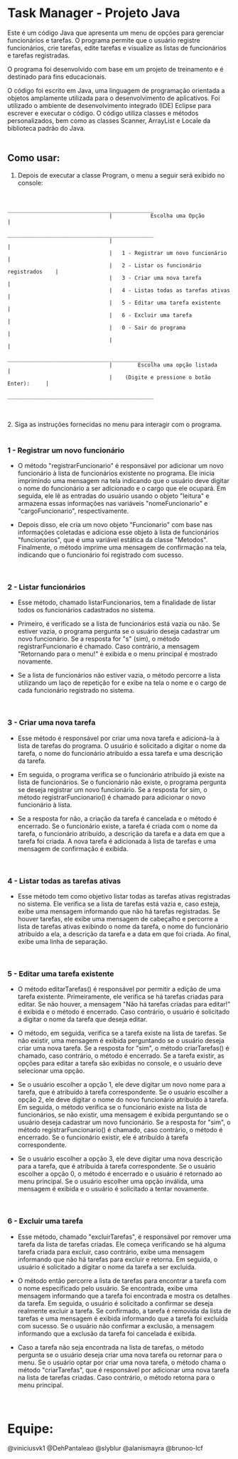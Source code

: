 <h1><b>Task Manager - Projeto Java</b></h1>

Este é um código Java que apresenta um menu de opções para gerenciar funcionários e tarefas. O programa permite que o usuário registre funcionários, crie tarefas, edite tarefas e visualize as listas de funcionários e tarefas registradas.

O programa foi desenvolvido com base em um projeto de treinamento e é destinado para fins educacionais.

O código foi escrito em Java, uma linguagem de programação orientada a objetos amplamente utilizada para o desenvolvimento de aplicativos. Foi utilizado o ambiente de desenvolvimento integrado (IDE) Eclipse para escrever e executar o código. O código utiliza classes e métodos personalizados, bem como as classes Scanner, ArrayList e Locale da biblioteca padrão do Java.<br><br>

<h2> Como usar: </h2>

1. Depois de executar a classe Program, o menu a seguir será exibido no console:<br><br>

~~~
                                ______________________________________________
                                |			 Escolha uma Opção			     |
                                ______________________________________________
                                |											 |
                                |	1 - Registrar um novo funcionário	     |
                                |	2 - Listar os funcionário registrados	 |
                                |	3 - Criar uma nova tarefa				 |
                                |	4 - Listas todas as tarefas ativas		 |
                                |	5 - Editar uma tarefa existente			 |
                                |	6 - Excluir uma tarefa					 |
                                |	0 - Sair do programa					 |
                                |											 |
                                ______________________________________________
                                |        Escolha uma opção listada           |
                                |    (Digite e pressione o botão Enter):     |
                                ______________________________________________
~~~

<br><br>2. Siga as instruções fornecidas no menu para interagir com o programa.<br><br>

<h3><b>1 - Registrar um novo funcionário</b></h3>

* O método "registrarFuncionario" é responsável por adicionar um novo funcionário à lista de funcionários existente no programa. Ele inicia imprimindo uma mensagem na tela indicando que o usuário deve digitar o nome do funcionário a ser adicionado e o cargo que ele ocupará. Em seguida, ele lê as entradas do usuário usando o objeto "leitura" e armazena essas informações nas variáveis "nomeFuncionario" e "cargoFuncionario", respectivamente.

* Depois disso, ele cria um novo objeto "Funcionario" com base nas informações coletadas e adiciona esse objeto à lista de funcionários "funcionarios", que é uma variável estática da classe "Metodos". Finalmente, o método imprime uma mensagem de confirmação na tela, indicando que o funcionário foi registrado com sucesso.

<br><h3><b>2 - Listar funcionários</b></h3>
* Esse método, chamado listarFuncionarios, tem a finalidade de listar todos os funcionários cadastrados no sistema.

* Primeiro, é verificado se a lista de funcionários está vazia ou não. Se estiver vazia, o programa pergunta se o usuário deseja cadastrar um novo funcionário. Se a resposta for "s" (sim), o método registrarFuncionario é chamado. Caso contrário, a mensagem "Retornando para o menu!" é exibida e o menu principal é mostrado novamente.

* Se a lista de funcionários não estiver vazia, o método percorre a lista utilizando um laço de repetição for e exibe na tela o nome e o cargo de cada funcionário registrado no sistema.

<br><h3><b>3 - Criar uma nova tarefa</b></h3>

* Esse método é responsável por criar uma nova tarefa e adicioná-la à lista de tarefas do programa. O usuário é solicitado a digitar o nome da tarefa, o nome do funcionário atribuído a essa tarefa e uma descrição da tarefa. 

* Em seguida, o programa verifica se o funcionário atribuído já existe na lista de funcionários. Se o funcionário não existe, o programa pergunta se deseja registrar um novo funcionário. Se a resposta for sim, o método registrarFuncionario() é chamado para adicionar o novo funcionário à lista. 

* Se a resposta for não, a criação da tarefa é cancelada e o método é encerrado. Se o funcionário existe, a tarefa é criada com o nome da tarefa, o funcionário atribuído, a descrição da tarefa e a data em que a tarefa foi criada. A nova tarefa é adicionada à lista de tarefas e uma mensagem de confirmação é exibida.

<br><h3><b>4 - Listar todas as tarefas ativas</b></h3>

* Esse método tem como objetivo listar todas as tarefas ativas registradas no sistema. Ele verifica se a lista de tarefas está vazia e, caso esteja, exibe uma mensagem informando que não há tarefas registradas. Se houver tarefas, ele exibe uma mensagem de cabeçalho e percorre a lista de tarefas ativas exibindo o nome da tarefa, o nome do funcionário atribuído a ela, a descrição da tarefa e a data em que foi criada. Ao final, exibe uma linha de separação.

<br><h3><b>5 - Editar uma tarefa existente</b></h3>

* O método editarTarefas() é responsável por permitir a edição de uma tarefa existente. Primeiramente, ele verifica se há tarefas criadas para editar. Se não houver, a mensagem "Não há tarefas criadas para editar!" é exibida e o método é encerrado. Caso contrário, o usuário é solicitado a digitar o nome da tarefa que deseja editar.

* O método, em seguida, verifica se a tarefa existe na lista de tarefas. Se não existir, uma mensagem é exibida perguntando se o usuário deseja criar uma nova tarefa. Se a resposta for "sim", o método criarTarefas() é chamado, caso contrário, o método é encerrado. Se a tarefa existir, as opções para editar a tarefa são exibidas no console, e o usuário deve selecionar uma opção.

* Se o usuário escolher a opção 1, ele deve digitar um novo nome para a tarefa, que é atribuído à tarefa correspondente. Se o usuário escolher a opção 2, ele deve digitar o nome do novo funcionário atribuído à tarefa. Em seguida, o método verifica se o funcionário existe na lista de funcionários, se não existir, uma mensagem é exibida perguntando se o usuário deseja cadastrar um novo funcionário. Se a resposta for "sim", o método registrarFuncionario() é chamado, caso contrário, o método é encerrado. Se o funcionário existir, ele é atribuído à tarefa correspondente.

* Se o usuário escolher a opção 3, ele deve digitar uma nova descrição para a tarefa, que é atribuída à tarefa correspondente. Se o usuário escolher a opção 0, o método é encerrado e o usuário é retornado ao menu principal. Se o usuário escolher uma opção inválida, uma mensagem é exibida e o usuário é solicitado a tentar novamente.

<br><h3><b>6 - Excluir uma tarefa</b></h3>

* Esse método, chamado "excluirTarefas", é responsável por remover uma tarefa da lista de tarefas criadas. Ele começa verificando se há alguma tarefa criada para excluir, caso contrário, exibe uma mensagem informando que não há tarefas para excluir e retorna. Em seguida, o usuário é solicitado a digitar o nome da tarefa a ser excluída.

* O método então percorre a lista de tarefas para encontrar a tarefa com o nome especificado pelo usuário. Se encontrada, exibe uma mensagem informando que a tarefa foi encontrada e mostra os detalhes da tarefa. Em seguida, o usuário é solicitado a confirmar se deseja realmente excluir a tarefa. Se confirmado, a tarefa é removida da lista de tarefas e uma mensagem é exibida informando que a tarefa foi excluída com sucesso. Se o usuário não confirmar a exclusão, a mensagem informando que a exclusão da tarefa foi cancelada é exibida.

* Caso a tarefa não seja encontrada na lista de tarefas, o método pergunta se o usuário deseja criar uma nova tarefa ou retornar para o menu. Se o usuário optar por criar uma nova tarefa, o método chama o método "criarTarefas", que é responsável por adicionar uma nova tarefa na lista de tarefas criadas. Caso contrário, o método retorna para o menu principal.


<h1><br><b>Equipe: </b></h1>

@viniciusvk1 @DehPantaleao @slyblur @alanismayra @brunoo-lcf